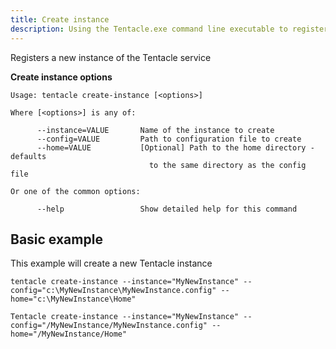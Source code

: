 ```yaml
---
title: Create instance
description: Using the Tentacle.exe command line executable to register a new instance of the Tentacle service.
---
```


Registers a new instance of the Tentacle service

**Create instance options**

```text
Usage: tentacle create-instance [<options>]

Where [<options>] is any of:

      --instance=VALUE       Name of the instance to create
      --config=VALUE         Path to configuration file to create
      --home=VALUE           [Optional] Path to the home directory - defaults
                               to the same directory as the config file

Or one of the common options:

      --help                 Show detailed help for this command
```

## Basic example
This example will create a new Tentacle instance
```text Windows
tentacle create-instance --instance="MyNewInstance" --config="c:\MyNewInstance\MyNewInstance.config" --home="c:\MyNewInstance\Home"
```
```text Linux
Tentacle create-instance --instance="MyNewInstance" --config="/MyNewInstance/MyNewInstance.config" --home="/MyNewInstance/Home"
```